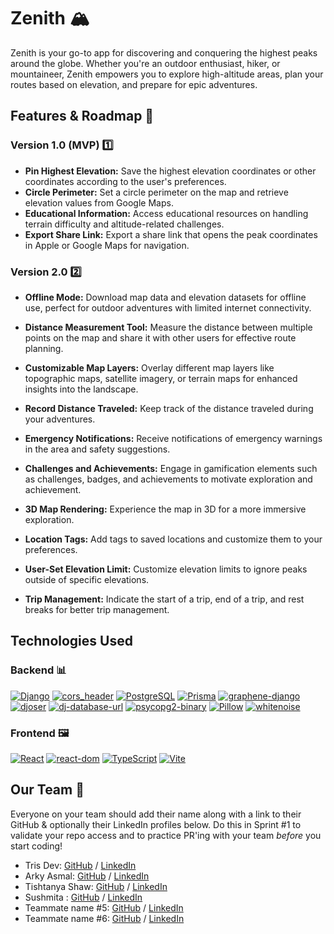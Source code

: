# Zenith 🏔️

Zenith is your go-to app for discovering and conquering the highest peaks around the globe. Whether you're an outdoor enthusiast, hiker, or mountaineer, Zenith empowers you to explore high-altitude areas, plan your routes based on elevation, and prepare for epic adventures.

## Features & Roadmap 🚀

### Version 1.0 (MVP) 1️⃣

- **Pin Highest Elevation:** Save the highest elevation coordinates or other coordinates according to the user's preferences.
- **Circle Perimeter:** Set a circle perimeter on the map and retrieve elevation values from Google Maps.
- **Educational Information:** Access educational resources on handling terrain difficulty and altitude-related challenges.
- **Export Share Link:** Export a share link that opens the peak coordinates in Apple or Google Maps for navigation.

### Version 2.0 2️⃣

- **Offline Mode:** Download map data and elevation datasets for offline use, perfect for outdoor adventures with limited internet connectivity.

- **Distance Measurement Tool:** Measure the distance between multiple points on the map and share it with other users for effective route planning.
- **Customizable Map Layers:** Overlay different map layers like topographic maps, satellite imagery, or terrain maps for enhanced insights into the landscape.
- **Record Distance Traveled:** Keep track of the distance traveled during your adventures.
- **Emergency Notifications:** Receive notifications of emergency warnings in the area and safety suggestions.
- **Challenges and Achievements:** Engage in gamification elements such as challenges, badges, and achievements to motivate exploration and achievement.
- **3D Map Rendering:** Experience the map in 3D for a more immersive exploration.
- **Location Tags:** Add tags to saved locations and customize them to your preferences.
- **User-Set Elevation Limit:** Customize elevation limits to ignore peaks outside of specific elevations.
- **Trip Management:** Indicate the start of a trip, end of a trip, and rest breaks for better trip management.

## Technologies Used

### Backend 📊

[![Django](https://img.shields.io/badge/Django-3.2.12-green)](https://www.djangoproject.com/)
[![cors_header](https://img.shields.io/badge/cors_header-3.10.0-blue)](https://pypi.org/project/django-cors-headers/)
[![PostgreSQL](https://img.shields.io/badge/PostgreSQL-14.2-purple)](https://www.postgresql.org/)
[![Prisma](https://img.shields.io/badge/Prisma-3.9.1-orange)](https://www.prisma.io/)
[![graphene-django](https://img.shields.io/badge/graphene--django-3.0.0-red)](https://docs.graphene-python.org/projects/django/en/latest/)
[![djoser](https://img.shields.io/badge/djoser-2.1.0-yellow)](https://djoser.readthedocs.io/en/latest/)
[![dj-database-url](https://img.shields.io/badge/dj--database--url-0.5.0-brightgreen)](https://pypi.org/project/dj-database-url/)
[![psycopg2-binary](https://img.shields.io/badge/psycopg2--binary-2.9.1-lightgrey)](https://pypi.org/project/psycopg2-binary/)
[![Pillow](https://img.shields.io/badge/Pillow-9.0.0-yellowgreen)](https://pillow.readthedocs.io/en/stable/)
[![whitenoise](https://img.shields.io/badge/whitenoise-6.0.0-cyan)](http://whitenoise.evans.io/en/stable/)

### Frontend 🖼

[![React](https://img.shields.io/badge/React-18.2.0-blue)](https://reactjs.org/)
[![react-dom](https://img.shields.io/badge/react--dom-18.2.0-lightblue)](https://reactjs.org/docs/react-dom.html)
[![TypeScript](https://img.shields.io/badge/TypeScript-5.2.2-blueviolet)](https://www.typescriptlang.org/)
[![Vite](https://img.shields.io/badge/Vite-5.1.6-orange)](https://vitejs.dev/)

## Our Team 👥️

Everyone on your team should add their name along with a link to their GitHub
& optionally their LinkedIn profiles below. Do this in Sprint #1 to validate
your repo access and to practice PR'ing with your team *before* you start
coding!

- Tris Dev: [GitHub](https://github.com/trisDeveloper/) / [LinkedIn](https://www.linkedin.com/in/tris-dev-017627226/)
- Arky Asmal: [GitHub](https://github.com/aasmal97) / [LinkedIn](https://www.linkedin.com/in/arky-asmal)
- Tishtanya Shaw: [GitHub](https://github.com/TishShaw) / [LinkedIn](https://linkedin.com/in/tishtanya-shaw)
- Sushmita : [GitHub](https://github.com/Sushmita-Ghosh) / [LinkedIn](https://linkedin.com/in/sushghosh)
- Teammate name #5: [GitHub](https://github.com/ghaccountname) / [LinkedIn](https://linkedin.com/in/liaccountname)
- Teammate name #6: [GitHub](https://github.com/ghaccountname) / [LinkedIn](https://linkedin.com/in/liaccountname)
